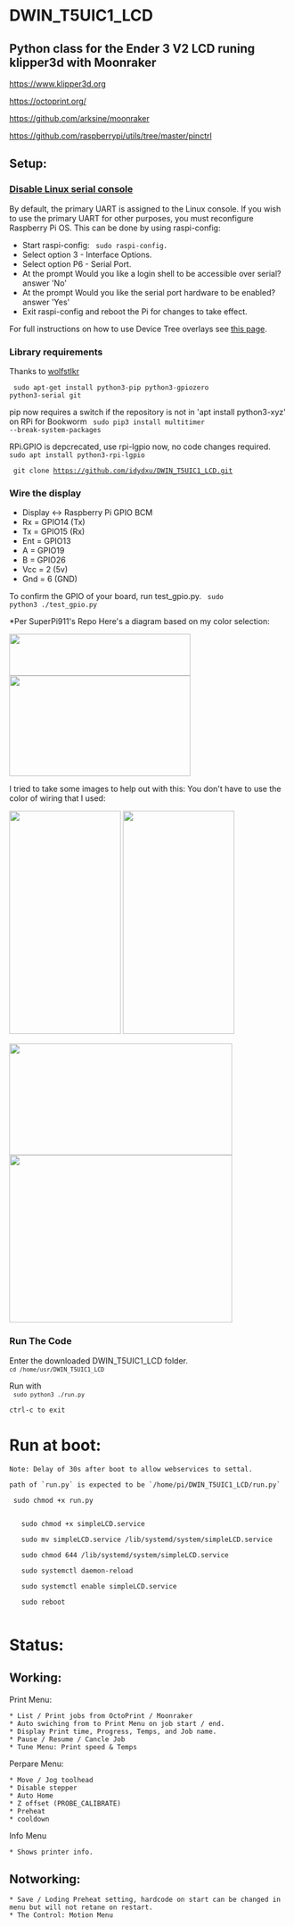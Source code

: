 # DWIN_T5UIC1_LCD

## Python class for the Ender 3 V2 LCD runing klipper3d with Moonraker 

https://www.klipper3d.org

https://octoprint.org/

https://github.com/arksine/moonraker

https://github.com/raspberrypi/utils/tree/master/pinctrl


## Setup:

### [Disable Linux serial console](https://www.raspberrypi.org/documentation/configuration/uart.md)
  By default, the primary UART is assigned to the Linux console. If you wish to use the primary UART for other purposes, you must reconfigure Raspberry Pi OS. This can be done by using raspi-config:

  * Start raspi-config: <code> sudo raspi-config. </code>
  * Select option 3 - Interface Options.
  * Select option P6 - Serial Port.
  * At the prompt Would you like a login shell to be accessible over serial? answer 'No'
  * At the prompt Would you like the serial port hardware to be enabled? answer 'Yes'
  * Exit raspi-config and reboot the Pi for changes to take effect.
  
  For full instructions on how to use Device Tree overlays see [this page](https://www.raspberrypi.org/documentation/configuration/device-tree.md). 

### Library requirements 

  Thanks to [wolfstlkr](https://www.reddit.com/r/ender3v2/comments/mdtjvk/octoprint_klipper_v2_lcd/gspae7y)

  <code> sudo apt-get install python3-pip python3-gpiozero python3-serial git </code>
  
  pip now requires a switch if the repository is not in 'apt install python3-xyz' on RPi for Bookworm
  <code> sudo pip3 install multitimer --break-system-packages </code>
  
  RPi.GPIO is depcrecated, use rpi-lgpio now, no code changes required.
  <code> sudo apt install python3-rpi-lgpio </code>

  <code> git clone https://github.com/idydxu/DWIN_T5UIC1_LCD.git </code>


### Wire the display 
  * Display <-> Raspberry Pi GPIO BCM
  * Rx  =   GPIO14  (Tx)
  * Tx  =   GPIO15  (Rx)
  * Ent =   GPIO13
  * A   =   GPIO19
  * B   =   GPIO26
  * Vcc =   2   (5v)
  * Gnd =   6   (GND)
    
To confirm the GPIO of your board, run test_gpio.py.
<code>
sudo python3 ./test_gpio.py
</code>

*Per SuperPi911's Repo
Here's a diagram based on my color selection:

<img src ="images/GPIO.png?raw=true" width="325" height="75">
<img src ="images/panel.png?raw=true" width="325" height="180">

I tried to take some images to help out with this: You don't have to use the color of wiring that I used:

<img src ="images/wire1.png?raw=true" width="200" height="400"> <img src ="images/wire2.png?raw=true" width="200" height="400">

<img src ="images/wire3.png?raw=true" width="400" height="200">

<img src ="images/wire4.png?raw=true" width="400" height="300">

### Run The Code

Enter the downloaded DWIN_T5UIC1_LCD folder.
<code>
`cd /home/usr/DWIN_T5UIC1_LCD`
</code>

Run with    
<code>
`sudo python3 ./run.py`
</code>
 
`ctrl-c to exit`

# Run at boot:

	Note: Delay of 30s after boot to allow webservices to settal.
	
	path of `run.py` is expected to be `/home/pi/DWIN_T5UIC1_LCD/run.py`

   <code>   sudo chmod +x run.py   </code>
   
   <code>
   sudo chmod +x simpleLCD.service
   </code>
   
   <code>
   sudo mv simpleLCD.service /lib/systemd/system/simpleLCD.service
   </code>
      
   <code>
   sudo chmod 644 /lib/systemd/system/simpleLCD.service
   </code>
      
   <code>
   sudo systemctl daemon-reload
   </code>
      
   <code>
   sudo systemctl enable simpleLCD.service
   </code>
      
   <code>
   sudo reboot
   </code>
   
   

# Status:

## Working:

 Print Menu:
 
    * List / Print jobs from OctoPrint / Moonraker
    * Auto swiching from to Print Menu on job start / end.
    * Display Print time, Progress, Temps, and Job name.
    * Pause / Resume / Cancle Job
    * Tune Menu: Print speed & Temps

 Perpare Menu:
 
    * Move / Jog toolhead
    * Disable stepper
    * Auto Home
    * Z offset (PROBE_CALIBRATE)
    * Preheat
    * cooldown
 
 Info Menu
 
    * Shows printer info.

## Notworking:
    * Save / Loding Preheat setting, hardcode on start can be changed in menu but will not retane on restart.
    * The Control: Motion Menu
